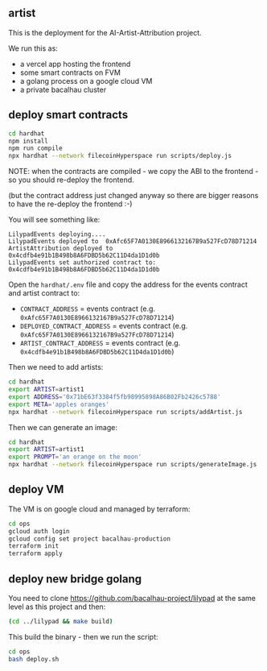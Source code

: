 ## artist

This is the deployment for the AI-Artist-Attribution project.

We run this as:

 * a vercel app hosting the frontend
 * some smart contracts on FVM
 * a golang process on a google cloud VM
 * a private bacalhau cluster

## deploy smart contracts

```bash
cd hardhat
npm install
npm run compile
npx hardhat --network filecoinHyperspace run scripts/deploy.js
```

NOTE: when the contracts are compiled - we copy the ABI to the frontend - so you should re-deploy the frontend.

(but the contract address just changed anyway so there are bigger reasons to have the re-deploy the frontend :-)

You will see something like:

```
LilypadEvents deploying....                                                                                                                                                                                                                
LilypadEvents deployed to  0xAfc65F7A0130E8966132167B9a527FcD78D71214                                                                                                                                                                      
ArtistAttribution deployed to  0x4cdfb4e91b1B498b8A6FDBD5b62C11D4da1D1d0b                                                                                                                                                                  
LilypadEvents set authorized contract to:  0x4cdfb4e91b1B498b8A6FDBD5b62C11D4da1D1d0b
```

Open the `hardhat/.env` file and copy the address for the events contract and artist contract to:

 * `CONTRACT_ADDRESS` = events contract (e.g. `0xAfc65F7A0130E8966132167B9a527FcD78D71214`)
 * `DEPLOYED_CONTRACT_ADDRESS` = events contract (e.g. `0xAfc65F7A0130E8966132167B9a527FcD78D71214`)
 * `ARTIST_CONTRACT_ADDRESS` = events contract (e.g. `0x4cdfb4e91b1B498b8A6FDBD5b62C11D4da1D1d0b`)

Then we need to add artists:

```bash
cd hardhat
export ARTIST=artist1
export ADDRESS='0x71bE63f3384f5fb98995898A86B02Fb2426c5788'
export META='apples oranges'
npx hardhat --network filecoinHyperspace run scripts/addArtist.js
```

Then we can generate an image:

```bash
cd hardhat
export ARTIST=artist1
export PROMPT='an orange on the moon'
npx hardhat --network filecoinHyperspace run scripts/generateImage.js
```

## deploy VM

The VM is on google cloud and managed by terraform:

```bash
cd ops
gcloud auth login
gcloud config set project bacalhau-production
terraform init
terraform apply
```

## deploy new bridge golang

You need to clone https://github.com/bacalhau-project/lilypad at the same level as this project and then:

```bash
(cd ../lilypad && make build)
```

This build the binary - then we run the script:

```bash
cd ops
bash deploy.sh
```
